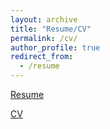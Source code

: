 ```yaml
---
layout: archive
title: "Resume/CV"
permalink: /cv/
author_profile: true
redirect_from:
  - /resume
---
```


[Resume](https://locross93.github.io/files/Logan_Cross_Resume.pdf)

[CV](https://locross93.github.io/files/Logan_Cross_CV.pdf)
